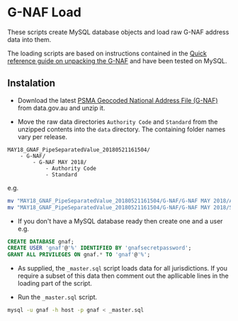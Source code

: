 # G-NAF Load

These scripts create MySQL database objects and load raw G-NAF address data into them.

The loading scripts are based on instructions contained in the [Quick reference guide on unpacking the G-NAF](https://www.psma.com.au/sites/default/files/g-naf_-_getting_started_guide.pdf) and have been tested on MySQL.

## Instalation

* Download the latest [PSMA Geocoded National Address File (G-NAF)](https://data.gov.au/dataset/geocoded-national-address-file-g-naf) from data.gov.au and unzip it.

* Move the raw data directories `Authority Code` and `Standard` from the unzipped contents into the `data` directory. The containing folder names vary per release.

```
MAY18_GNAF_PipeSeparatedValue_20180521161504/
    - G-NAF/
        - G-NAF MAY 2018/
            - Authority Code
            - Standard
```

e.g.

```sh
mv "MAY18_GNAF_PipeSeparatedValue_20180521161504/G-NAF/G-NAF MAY 2018/Authority Code" data
mv "MAY18_GNAF_PipeSeparatedValue_20180521161504/G-NAF/G-NAF MAY 2018/Standard" data
```

* If you don't have a MySQL database ready then create one and a user e.g.

```sql
CREATE DATABASE gnaf;
CREATE USER 'gnaf'@'%' IDENTIFIED BY 'gnafsecretpassword';
GRANT ALL PRIVILEGES ON gnaf.* TO 'gnaf'@'%';
```

* As supplied, the `_master.sql` script loads data for all jurisdictions. If you require a subset of this data then comment out the apllicable lines in the loading part of the script.

* Run the `_master.sql` script.

```sh
mysql -u gnaf -h host -p gnaf < _master.sql
```